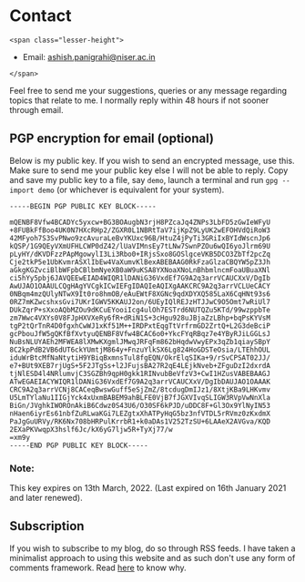 # Contact

~~~
<span class="lesser-height">
~~~

- Email: [ashish.panigrahi@niser.ac.in](mailto:ashish.panigrahi@niser.ac.in)

~~~
</span>
~~~

Feel free to send me your suggestions, queries or any message regarding topics that relate to me. I normally reply within 48 hours if not sooner through email.

## PGP encryption for email (optional)
Below is my public key. If you wish to send an encrypted message, use this. Make sure to send me your public key else I will not be able to reply. Copy and save my public key to a file, say `demo`, launch a terminal and run `gpg --import demo` (or whichever is equivalent for your system).

```plaintext
-----BEGIN PGP PUBLIC KEY BLOCK-----

mQENBF8Vfw4BCADYc5yxcw+BG3BOAugbN3rjH8PZcaJq4ZNPs3LbFD5zGwIeWFyU
+8FUBkFfBoo4UK0N7HXcRHp2/ZGXR0L1NBRtTaV7ijKpZ9LyUK2wEFOHVdQiRoW3
42MFyoh7S3SvPNwo9zcAvuraLeBvYKUxc96B/HtuZ4jPyTi3GRiIxBYIdWscnJp6
kQSP/1G9QEyVXmUFHLCWP0dZ42/lUaVIMnsEy7tLNw7SwnPZOu6wQI6yoJlrm69U
pLyHY/dKVDFzzPApMgowylI3Li3Rbo0+IRjsSxo8GOSlgceVKB5DCO3ZbTf2pcZq
Cje2tkP5e1UbKvmrASXlIbEw4VaXumvKlBexABEBAAG0RkFzaGlzaCBQYW5pZ3Jh
aGkgKGZvciBlbWFpbCBlbmNyeXB0aW9uKSA8YXNoaXNoLnBhbmlncmFoaUBuaXNl
ci5hYy5pbj6JAVQEEwEIAD4WIQR1lDANiG36VxdEf7G9A2q3arrVCAUCXxV/DgIb
AwUJAO1OAAULCQgHAgYVCgkICwIEFgIDAQIeAQIXgAAKCRC9A2q3arrVCLUeCACY
0NBqm4mzQUlyNTwX9It0ro8hmOB/eAuEWtF8XGNc9qdXDYXQ585LaX6CqHNt93s6
0RZ7mKZwcshxsGvi7UKrIGWV5KKAUJ2on/6UEyIQlREJzHTJJwC9O5Omt7wRiUl7
DUkZqrP+sXxoAQbMZOu9dKCuEYooiIcg4ulOh7ESTrd6NUTQZu5KTd/99wzppbTe
zm7Wwc4VXYs0V8FJpHXVXeRy6fR+dRiN1S+3cHgu928uJBjaZzLBhp+bqPsKYVsM
tgP2tQrTnR4D0fgxhCwWJ1xKf51M++IRDPxtEqgTtVrfrmGD2ZrtQ+L2G3deBciP
gcPbouJfW5gQKfBfXvtyuQENBF8Vfw4BCAC6o0+YkcFYqRBqz7e4YByRJiLGGLsJ
NuBsNLUYAEh2MFWEA8lXMwKXgmlJMwqJRFqFm862bHqdwVwyEPx3qZb1qiaySBpY
8C2kpPdB2VB6dUT6ckYUmtjM864y+FnzuYlkSX6Lg824HoGDSTeOsia/LTEhhOUL
iduWrBtcMfNaNtytiH9YBiqBxmnsTul8fgEQN/OkrElqSIKa+9/rSvCPSAT02JJ/
e7+BUt9XEB7rjUgS+5F2JTgSs+l2JFujsBA27R2qE4LEjkNveb+ZFguDzI2dxrdA
tjNlESD4l4NRlumvjC3SGZBh9qpH0gkk1RINvubBeVfzV3+CwI1HZusVABEBAAGJ
ATwEGAEIACYWIQR1lDANiG36VxdEf7G9A2q3arrVCAUCXxV/DgIbDAUJAO1OAAAK
CRC9A2q3arrVCNj8CACeqBwswGuff5eSjZmZ/8tcdugDmIJz1/8XtjKBa9LHKvmv
U5LmTYlaNu1IIGjYck4xUxmBABEM9ahBLFE0VjB7fJGXVIvqSLIGW3RVpVwNnXla
BiGn/JVghkIWOROnAkiB6Cdwz0S43U6/O30SF6kPJD/uDDC8F+Gl3Ox9YlNyIN53
nHaen6iyrEs61nbfZuRLwaKGi7LEZgtxXhATPyHqG5bz3nfVTDL5rRVmz0zKxdmX
PaJgGuURVy/RK6Nx708bHRPulKrrbR1+k0aDAs1V252TzSU+6LAAeX2AVGva/KQD
2EXaPKVwqpX3hslf6Jc/kX6yG7ljw5R+TyXj77/w
=xm9y
-----END PGP PUBLIC KEY BLOCK-----
```

### Note:
This key expires on 13th March, 2022. (Last expired on 16th January 2021 and later renewed).

## Subscription
If you wish to subscribe to my blog, do so through RSS feeds. I have taken a minimalist approach to using this website and as such don't use any form of comments framework. Read [here](/blog/webpage) to know why.
